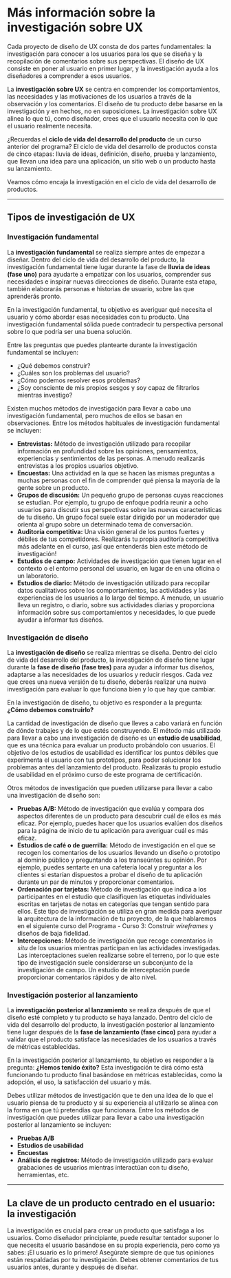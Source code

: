 # Más información sobre la investigación sobre UX

Cada proyecto de diseño de UX consta de dos partes fundamentales: la investigación para conocer a los usuarios para los que se diseña y la recopilación de comentarios sobre sus perspectivas. El diseño de UX consiste en poner al usuario en primer lugar, y la investigación ayuda a los diseñadores a comprender a esos usuarios.

La **investigación sobre UX** se centra en comprender los comportamientos, las necesidades y las motivaciones de los usuarios a través de la observación y los comentarios. El diseño de tu producto debe basarse en la investigación y en hechos, no en suposiciones. La investigación sobre UX alinea lo que tú, como diseñador, crees que el usuario necesita con lo que el usuario realmente necesita.

¿Recuerdas el **ciclo de vida del desarrollo del producto** de un curso anterior del programa? El ciclo de vida del desarrollo de productos consta de cinco etapas: lluvia de ideas, definición, diseño, prueba y lanzamiento, que llevan una idea para una aplicación, un sitio web o un producto hasta su lanzamiento.

Veamos cómo encaja la investigación en el ciclo de vida del desarrollo de productos.

---

## Tipos de investigación de UX

### Investigación fundamental

La **investigación fundamental** se realiza siempre antes de empezar a diseñar. Dentro del ciclo de vida del desarrollo del producto, la investigación fundamental tiene lugar durante la fase de **lluvia de ideas (fase uno)** para ayudarte a empatizar con los usuarios, comprender sus necesidades e inspirar nuevas direcciones de diseño. Durante esta etapa, también elaborarás personas e historias de usuario, sobre las que aprenderás pronto.

En la investigación fundamental, tu objetivo es averiguar qué necesita el usuario y cómo abordar esas necesidades con tu producto. Una investigación fundamental sólida puede contradecir tu perspectiva personal sobre lo que podría ser una buena solución.

Entre las preguntas que puedes plantearte durante la investigación fundamental se incluyen:

* ¿Qué debemos construir?
* ¿Cuáles son los problemas del usuario?
* ¿Cómo podemos resolver esos problemas?
* ¿Soy consciente de mis propios sesgos y soy capaz de filtrarlos mientras investigo?

Existen muchos métodos de investigación para llevar a cabo una investigación fundamental, pero muchos de ellos se basan en observaciones. Entre los métodos habituales de investigación fundamental se incluyen:

* **Entrevistas:** Método de investigación utilizado para recopilar información en profundidad sobre las opiniones, pensamientos, experiencias y sentimientos de las personas. A menudo realizarás entrevistas a los propios usuarios objetivo.
* **Encuestas:** Una actividad en la que se hacen las mismas preguntas a muchas personas con el fin de comprender qué piensa la mayoría de la gente sobre un producto.
* **Grupos de discusión:** Un pequeño grupo de personas cuyas reacciones se estudian. Por ejemplo, tu grupo de enfoque podría reunir a ocho usuarios para discutir sus perspectivas sobre las nuevas características de tu diseño. Un grupo focal suele estar dirigido por un moderador que orienta al grupo sobre un determinado tema de conversación.
* **Auditoría competitiva:** Una visión general de los puntos fuertes y débiles de tus competidores. Realizarás tu propia auditoría competitiva más adelante en el curso, ¡así que entenderás bien este método de investigación!
* **Estudios de campo:** Actividades de investigación que tienen lugar en el contexto o el entorno personal del usuario, en lugar de en una oficina o un laboratorio.
* **Estudios de diario:** Método de investigación utilizado para recopilar datos cualitativos sobre los comportamientos, las actividades y las experiencias de los usuarios a lo largo del tiempo. A menudo, un usuario lleva un registro, o diario, sobre sus actividades diarias y proporciona información sobre sus comportamientos y necesidades, lo que puede ayudar a informar tus diseños.

### Investigación de diseño

La **investigación de diseño** se realiza mientras se diseña. Dentro del ciclo de vida del desarrollo del producto, la investigación de diseño tiene lugar durante la **fase de diseño (fase tres)** para ayudar a informar tus diseños, adaptarse a las necesidades de los usuarios y reducir riesgos. Cada vez que crees una nueva versión de tu diseño, deberás realizar una nueva investigación para evaluar lo que funciona bien y lo que hay que cambiar.

En la investigación de diseño, tu objetivo es responder a la pregunta: **¿Cómo debemos construirlo?**

La cantidad de investigación de diseño que lleves a cabo variará en función de dónde trabajes y de lo que estés construyendo. El método más utilizado para llevar a cabo una investigación de diseño es un **estudio de usabilidad**, que es una técnica para evaluar un producto probándolo con usuarios. El objetivo de los estudios de usabilidad es identificar los puntos débiles que experimenta el usuario con tus prototipos, para poder solucionar los problemas antes del lanzamiento del producto. Realizarás tu propio estudio de usabilidad en el próximo curso de este programa de certificación.

Otros métodos de investigación que pueden utilizarse para llevar a cabo una investigación de diseño son:

* **Pruebas A/B:** Método de investigación que evalúa y compara dos aspectos diferentes de un producto para descubrir cuál de ellos es más eficaz. Por ejemplo, puedes hacer que los usuarios evalúen dos diseños para la página de inicio de tu aplicación para averiguar cuál es más eficaz.
* **Estudios de café o de guerrilla:** Método de investigación en el que se recogen los comentarios de los usuarios llevando un diseño o prototipo al dominio público y preguntando a los transeúntes su opinión. Por ejemplo, puedes sentarte en una cafetería local y preguntar a los clientes si estarían dispuestos a probar el diseño de tu aplicación durante un par de minutos y proporcionar comentarios.
* **Ordenación por tarjetas:** Método de investigación que indica a los participantes en el estudio que clasifiquen las etiquetas individuales escritas en tarjetas de notas en categorías que tengan sentido para ellos. Este tipo de investigación se utiliza en gran medida para averiguar la arquitectura de la información de tu proyecto, de la que hablaremos en el siguiente curso del Programa - Curso 3: Construir *wireframes* y diseños de baja fidelidad.
* **Intercepciones:** Método de investigación que recoge comentarios *in situ* de los usuarios mientras participan en las actividades investigadas. Las interceptaciones suelen realizarse sobre el terreno, por lo que este tipo de investigación suele considerarse un subconjunto de la investigación de campo. Un estudio de interceptación puede proporcionar comentarios rápidos y de alto nivel.

### Investigación posterior al lanzamiento

La **investigación posterior al lanzamiento** se realiza después de que el diseño esté completo y tu producto se haya lanzado. Dentro del ciclo de vida del desarrollo del producto, la investigación posterior al lanzamiento tiene lugar después de la **fase de lanzamiento (fase cinco)** para ayudar a validar que el producto satisface las necesidades de los usuarios a través de métricas establecidas.

En la investigación posterior al lanzamiento, tu objetivo es responder a la pregunta: **¿Hemos tenido éxito?** Esta investigación te dirá cómo está funcionando tu producto final basándose en métricas establecidas, como la adopción, el uso, la satisfacción del usuario y más.

Debes utilizar métodos de investigación que te den una idea de lo que el usuario piensa de tu producto y si su experiencia al utilizarlo se alinea con la forma en que tú pretendías que funcionara. Entre los métodos de investigación que puedes utilizar para llevar a cabo una investigación posterior al lanzamiento se incluyen:

* **Pruebas A/B**
* **Estudios de usabilidad**
* **Encuestas**
* **Análisis de registros:** Método de investigación utilizado para evaluar grabaciones de usuarios mientras interactúan con tu diseño, herramientas, etc.

---

## La clave de un producto centrado en el usuario: la investigación

La investigación es crucial para crear un producto que satisfaga a los usuarios. Como diseñador principiante, puede resultar tentador suponer lo que necesita el usuario basándose en su propia experiencia, pero como ya sabes: ¡El usuario es lo primero! Asegúrate siempre de que tus opiniones están respaldadas por tu investigación. Debes obtener comentarios de tus usuarios antes, durante y después de diseñar.
